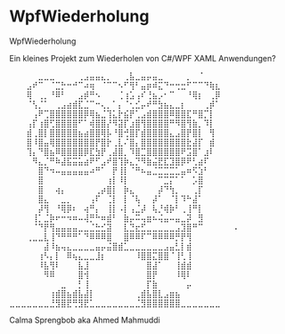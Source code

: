 # WpfWiederholung
WpfWiederholung

Ein kleines Projekt zum Wiederholen von C#/WPF XAML Anwendungen?

⠀⠀⠀⠀⠀⣀⣀⣀⠀⠀⠀⠀⢀⣠⣤⣤⣄⡀⠀⠀⢀⣧⣀⣤⡤⣤⣀⠀⠀⠀⠀⡀⠀⠈⠀⠀⠀⠀⠀⠀
⠀⠀⠀⣠⠞⠉⠀⠈⣉⡓⠒⠚⠉⠴⢶⠀⠈⠉⠉⠢⠋⢻⠃⣤⡶⠾⣍⠙⠒⢒⣒⠋⠉⠉⠙⢷⣆⠀⠀⠀
⠀⠀⠀⢿⠀⢀⡀⠘⠿⠃⠀⠀⣠⡾⠛⠢⠀⠀⠀⢈⢰⣡⢠⠎⢘⣦⡠⠂⠉⠀⠀⠘⢿⡆⠀⢀⡿⠀⠀⠀
⠀⠀⠀⠈⢣⡈⠁⠀⢀⣠⣴⣾⣏⣈⠉⠒⢄⡀⠁⡄⠈⢂⣊⡤⠞⠛⣳⣦⣄⣀⡆⠀⠀⠀⢀⡾⠁⠀⠀⠀
⠀⠀⠀⠀⢠⠟⢉⣿⣿⣿⣿⣿⣿⡿⢿⣦⣈⢹⣅⡗⣮⡟⢁⣠⣾⣿⣿⣿⠿⣿⣿⣏⠛⣿⡉⡇⠀⠀⠀⠀
⠀⠀⠀⢠⡏⢰⣿⢋⣿⣿⣿⣿⠋⠁⢾⣿⣿⡜⠻⣽⡏⣰⣿⢻⣿⣿⣿⣿⠛⠻⣿⢻⣷⡀⠹⡇⠀⠀⠀⠀
⠀⠀⠀⣾⢀⣿⡇⣿⣿⣿⣿⣿⣦⣴⣿⣿⢿⡧⠘⣿⢚⣿⡏⣾⣿⣿⣿⣿⣄⣠⣿⡟⣿⡇⠀⢻⠀⠀⠀⠀
⠀⠀⠀⣿⠸⣿⣤⢿⣿⣿⣿⣿⣿⣿⣿⡟⣿⡗⢀⣇⠌⣿⡄⣿⣿⣿⣿⣿⣿⣿⣿⣗⣼⡏⠀⣾⠀⠀⠀⠀
⠀⠀⠀⢹⡄⠙⣿⣦⠿⣿⣿⣿⣿⡿⣏⣳⡟⢀⣼⣿⡀⠹⣿⣉⣿⣿⣿⣿⣿⣿⠟⣩⣿⠁⣰⠇⠀⠀⠀⠀
⠀⠀⠀⠀⠻⣄⡈⠛⠷⣼⣯⣭⣥⣴⠟⠋⣠⠞⣿⢹⡷⣄⡙⠻⣷⣬⣟⣏⣹⣿⡿⠟⢃⣴⠏⠀⠀⠀⠀⠀
⠀⠀⠀⠀⠀⣿⠙⠲⠤⣤⣤⣤⣤⣤⠴⠛⠁⠀⡟⢸⡇⠈⠛⠦⣤⣈⣉⣉⣉⣁⣤⠶⠫⣱⠃⠀⠀⠀⠀⠀
⠀⠀⠀⠀⠀⣿⠀⠀⠀⠀⠀⠀⠀⠀⠀⠀⠀⢰⡇⠸⡇⠀⠀⠀⠀⠀⠉⣉⡍⠁⠁⠀⡡⣿⠀⠀⠀⠀⠀⠀
⠀⠀⠀⠀⠀⣿⠀⠀⢴⡄⠀⠀⠀⠀⠀⢀⡴⣿⡇⠀⡷⣄⠀⠀⠀⠀⡼⠙⢳⡀⠀⠀⢀⡏⠀⠀⠀⠀⠀⠀
⠀⠀⠀⠀⠀⣿⣄⠀⠀⣀⡀⠀⠀⠀⢠⠏⠀⢈⡇⠀⡇⠈⢧⠀⠀⡼⠁⠀⠈⡇⠹⠓⣼⠁⠀⠀⠀⠀⠀⠀
⠀⠀⠀⠀⠀⡼⢻⠀⠘⢿⡿⠆⠀⢴⠛⡄⠀⢸⡇⠠⡇⢠⣈⡼⠀⢧⡘⢾⡷⠃⢀⢸⠛⡇⠀⠀⠀⠀⠀⠀
⠀⠀⠀⠀⢸⡁⣈⡷⠖⠒⠲⠶⠤⢼⡛⠓⠶⣾⠃⠀⣷⡤⠭⢤⣶⠦⢬⣤⠤⣤⣀⡽⠀⣻⠀⠀⠀⠀⠀⠀
⠀⠀⠀⠀⠈⠙⡟⢻⣤⣤⣤⣤⣀⣀⣈⣓⣊⣽⠀⠀⣇⣙⣖⣋⣀⣀⣀⣀⣀⣠⣹⣿⠛⠉⠀⠀⠀⠀⠀⠠
⠀⠀⠀⢀⣀⣀⣇⢸⠙⠛⠛⠛⠁⠙⠿⠿⠿⣿⠀⠀⣿⠿⠿⠏⠉⠿⠿⠿⠿⡛⡟⢻⠀⠀⠀⠀⠀⠀⠀⠀
⠀⠀⠀⠀⠀⠀⣼⠸⣦⢤⣄⣀⣀⣀⣀⣤⡤⣬⣿⣾⣁⣀⣀⣀⣀⣀⣀⣠⣤⣃⡇⣾⠀⠀⠀⠀⠀⠀⠀⠀
⠀⠀⠀⠀⠀⢰⠣⡄⡇⠀⠿⢦⣄⣀⣀⣸⡆⠀⠀⠀⠀⠀⠸⣿⣿⣍⣿⣿⠈⢸⢃⢸⠀⠀⠀⠀⠀⠀⠀⠀
⠀⠀⠀⠀⠀⠸⣧⢻⠇⠀⠀⠀⣧⣸⠀⠀⠀⠀⠀⠀⠀⠀⠀⠀⣿⣼⠁⠀⠀⢸⣾⣾⠀⠀⠀⠀⠀⠀⠀⠀
⠀⠀⠀⠀⠀⠀⠻⠿⠀⠀⠀⠀⣿⢺⠀⠀⠀⠀⠀⠀⠀⠀⠀⠀⣿⡟⠀⠀⠀⠸⢿⠇⠀⠀⠀⠀⠀⠀⠀⠀
⠀⠀⠀⠀⠀⠀⠀⠀⠀⣀⠀⠀⡃⢸⠀⠀⠀⠀⠀⠀⠀⠀⠀⠀⡏⣷⠀⠀⠀⠀⠀⡤⠀⠀⠀⠀⠀⠀⠀⠀
⠀⠀⠀⠀⠀⠀⠀⢰⣾⣿⣦⣾⣧⣼⡇⠀⠀⠀⠀⠀⠀⠀⢀⣾⣧⣿⣇⣠⣶⣦⠀⠀⠀⠀⠀⠀⠀⠀⠀⠀
⣀⣀⣀⣀⣀⣀⣀⣘⣻⣿⣟⢛⣻⣟⣁⣀⣀⣀⣀⣀⣀⣀⣈⣻⣿⣿⣿⣿⣿⣿⣀⣀⣀⣀⣀⣀⣀⠀⠀⠀

Calma
Sprengbob aka Ahmed Mahmuddi
